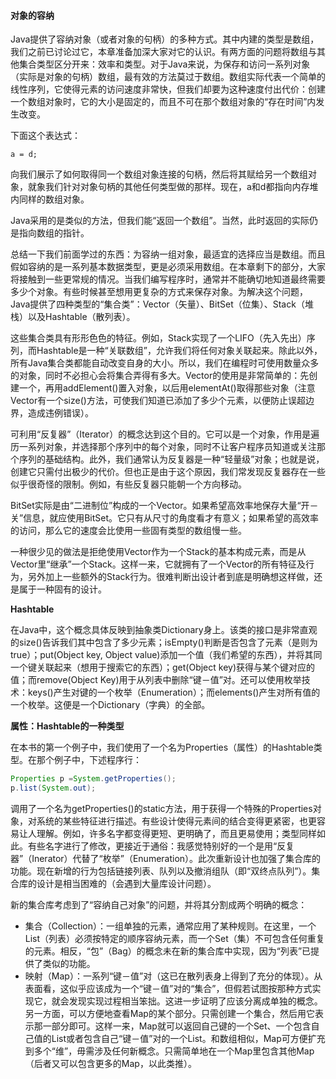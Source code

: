 #### 对象的容纳

Java提供了容纳对象（或者对象的句柄）的多种方式。其中内建的类型是数组，我们之前已讨论过它，本章准备加深大家对它的认识。有两方面的问题将数组与其他集合类型区分开来：效率和类型。对于Java来说，为保存和访问一系列对象（实际是对象的句柄）数组，最有效的方法莫过于数组。数组实际代表一个简单的线性序列，它使得元素的访问速度非常快，但我们却要为这种速度付出代价：创建一个数组对象时，它的大小是固定的，而且不可在那个数组对象的“存在时间”内发生改变。

下面这个表达式：

````
a = d;
````

向我们展示了如何取得同一个数组对象连接的句柄，然后将其赋给另一个数组对象，就象我们针对对象句柄的其他任何类型做的那样。现在，a和d都指向内存堆内同样的数组对象。

Java采用的是类似的方法，但我们能“返回一个数组”。当然，此时返回的实际仍是指向数组的指针。

总结一下我们前面学过的东西：为容纳一组对象，最适宜的选择应当是数组。而且假如容纳的是一系列基本数据类型，更是必须采用数组。在本章剩下的部分，大家将接触到一些更常规的情况。当我们编写程序时，通常并不能确切地知道最终需要多少个对象。有些时候甚至想用更复杂的方式来保存对象。为解决这个问题，Java提供了四种类型的“集合类”：Vector（矢量）、BitSet（位集）、Stack（堆栈）以及Hashtable（散列表）。



这些集合类具有形形色色的特征。例如，Stack实现了一个LIFO（先入先出）序列，而Hashtable是一种“关联数组”，允许我们将任何对象关联起来。除此以外，所有Java集合类都能自动改变自身的大小。所以，我们在编程时可使用数量众多的对象，同时不必担心会将集合弄得有多大。Vector的使用是非常简单的：先创建一个，再用addElement()置入对象，以后用elementAt()取得那些对象（注意Vector有一个size()方法，可使我们知道已添加了多少个元素，以便防止误超边界，造成违例错误）。

可利用“反复器”（Iterator）的概念达到这个目的。它可以是一个对象，作用是遍历一系列对象，并选择那个序列中的每个对象，同时不让客户程序员知道或关注那个序列的基础结构。此外，我们通常认为反复器是一种“轻量级”对象；也就是说，创建它只需付出极少的代价。但也正是由于这个原因，我们常发现反复器存在一些似乎很奇怪的限制。例如，有些反复器只能朝一个方向移动。

BitSet实际是由“二进制位”构成的一个Vector。如果希望高效率地保存大量“开－关”信息，就应使用BitSet。它只有从尺寸的角度看才有意义；如果希望的高效率的访问，那么它的速度会比使用一些固有类型的数组慢一些。

一种很少见的做法是拒绝使用Vector作为一个Stack的基本构成元素，而是从Vector里“继承”一个Stack。这样一来，它就拥有了一个Vector的所有特征及行为，另外加上一些额外的Stack行为。很难判断出设计者到底是明确想这样做，还是属于一种固有的设计。

**Hashtable**

在Java中，这个概念具体反映到抽象类Dictionary身上。该类的接口是非常直观的size()告诉我们其中包含了多少元素；isEmpty()判断是否包含了元素（是则为true）；put(Object key, Object value)添加一个值（我们希望的东西），并将其同一个键关联起来（想用于搜索它的东西）；get(Object key)获得与某个键对应的值；而remove(Object Key)用于从列表中删除“键－值”对。还可以使用枚举技术：keys()产生对键的一个枚举（Enumeration）；而elements()产生对所有值的一个枚举。这便是一个Dictionary（字典）的全部。

**属性：Hashtable的一种类型**

在本书的第一个例子中，我们使用了一个名为Properties（属性）的Hashtable类型。在那个例子中，下述程序行：

````java
Properties p =System.getProperties();
p.list(System.out);
````

调用了一个名为getProperties()的static方法，用于获得一个特殊的Properties对象，对系统的某些特征进行描述。有些设计使得元素间的结合变得更紧密，也更容易让人理解。例如，许多名字都变得更短、更明确了，而且更易使用；类型同样如此。有些名字进行了修改，更接近于通俗：我感觉特别好的一个是用“反复器”（Inerator）代替了“枚举”（Enumeration）。此次重新设计也加强了集合库的功能。现在新增的行为包括链接列表、队列以及撤消组队（即“双终点队列”）。集合库的设计是相当困难的（会遇到大量库设计问题）。

新的集合库考虑到了“容纳自己对象”的问题，并将其分割成两个明确的概念：

* 集合（Collection）：一组单独的元素，通常应用了某种规则。在这里，一个List（列表）必须按特定的顺序容纳元素，而一个Set（集）不可包含任何重复的元素。相反，“包”（Bag）的概念未在新的集合库中实现，因为“列表”已提供了类似的功能。
* 映射（Map）：一系列“键－值”对（这已在散列表身上得到了充分的体现）。从表面看，这似乎应该成为一个“键－值”对的“集合”，但假若试图按那种方式实现它，就会发现实现过程相当笨拙。这进一步证明了应该分离成单独的概念。另一方面，可以方便地查看Map的某个部分。只需创建一个集合，然后用它表示那一部分即可。这样一来，Map就可以返回自己键的一个Set、一个包含自己值的List或者包含自己“键－值”对的一个List。和数组相似，Map可方便扩充到多个“维”，毋需涉及任何新概念。只需简单地在一个Map里包含其他Map（后者又可以包含更多的Map，以此类推）。





